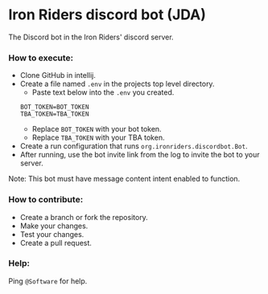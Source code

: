 # Iron Riders discord bot (JDA)
The Discord bot in the Iron Riders' discord server.

### How to execute:
* Clone GitHub in intellij.
* Create a file named `.env` in the projects top level directory.
  * Paste text below into the `.env` you created.
  ```properties
  BOT_TOKEN=BOT_TOKEN
  TBA_TOKEN=TBA_TOKEN
  ```
  * Replace `BOT_TOKEN` with your bot token.
  * Replace `TBA_TOKEN` with your TBA token.
* Create a run configuration that runs `org.ironriders.discordbot.Bot`.
* After running, use the bot invite link from the log to invite the bot to your server.

Note: This bot must have message content intent enabled to function.

### How to contribute:
* Create a branch or fork the repository.
* Make your changes.
* Test your changes.
* Create a pull request.

### Help:
Ping `@Software` for help.